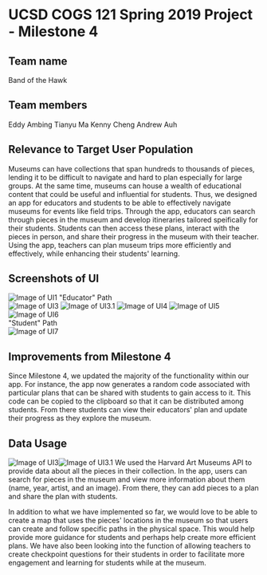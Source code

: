 # UCSD COGS 121 Spring 2019 Project - Milestone 4
## Team name
Band of the Hawk
## Team members
Eddy Ambing
Tianyu Ma
Kenny Cheng
Andrew Auh

## Relevance to Target User Population 
Museums can have collections that span hundreds to thousands of pieces, lending it to be difficult to navigate and hard to plan especially for large groups. At the same time, museums can house a wealth of educational content that could be useful and influential for students. Thus, we designed an app for educators and students to be able to effectively navigate museums for events like field trips. Through the app, educators can search through pieces in the museum and develop itineraries tailored speifically for their students. Students can then access these plans, interact with the pieces in person, and share their progress in the museum with their teacher. Using the app, teachers can plan museum trips more efficiently and effectively, while enhancing their students' learning.

## Screenshots of UI
![Image of UI1](UI_Screenshots/Milestone5/UI1.png)
"Educator" Path  
![Image of UI3](UI_Screenshots/Milestone5/UI3.png)
![Image of UI3.1](UI_Screenshots/Milestone5/UI4.png)
![Image of UI4](UI_Screenshots/Milestone5/UI5.png)
![Image of UI5](UI_Screenshots/Milestone5/UI6.png)
![Image of UI6](UI_Screenshots/Milestone5/UI7.png)  
"Student" Path  
![Image of UI7](UI_Screenshots/Milestone5/UI8.png)


## Improvements from Milestone 4
Since Milestone 4, we updated the majority of the functionality within our app. For instance, the app now generates a random code associated with particular plans that can be shared with students to gain access to it. This code can be copied to the clipboard so that it can be distributed among students. From there students can view their educators' plan and update their progress as they explore the museum.

## Data Usage
![Image of UI3](UI_Screenshots/Milestone5/UI3.png)![Image of UI3.1](UI_Screenshots/Milestone5/UI4.png)
We used the Harvard Art Museums API to provide data about all the pieces in their collection. In the app, users can search for pieces in the museum and view more information about them (name, year, artist, and an image). From there, they can add pieces to a plan and share the plan with students.

In addition to what we have implemented so far, we would love to be able to create a map that uses the pieces' locations in the museum so that users can create and follow specific paths in the physical space. This would help provide more guidance for students and perhaps help create more efficient plans. We have also been looking into the function of allowing teachers to create checkpoint questions for their students in order to facilitate more engagement and learning for students while at the museum. 
